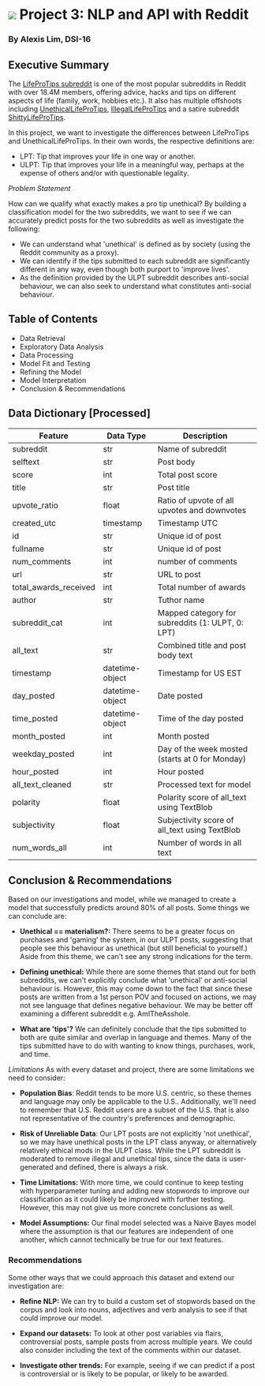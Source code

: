 # ![](https://ga-dash.s3.amazonaws.com/production/assets/logo-9f88ae6c9c3871690e33280fcf557f33.png) Project 3: NLP and API with Reddit

### By Alexis Lim, DSI-16

## Executive Summary

The [LifeProTips subreddit](https://www.reddit.com/r/LifeProTips/) is one of the most popular subreddits in Reddit with over 18.4M members, offering advice, hacks and tips on different aspects of life (family, work, hobbies etc.). It also has multiple offshoots including [UnethicalLifeProTips](https://www.reddit.com/r/UnethicalLifeProTips/), [IllegalLifeProTips](https://www.reddit.com/r/IllegalLifeProTips/) and a satire subreddit [ShittyLifeProTips](https://www.reddit.com/r/ShittyLifeProTips/).

In this project, we want to investigate the differences between LifeProTips and UnethicalLifeProTips. In their own words, the respective definitions are:
- LPT: Tip that improves your life in one way or another.
- ULPT: Tip that improves your life in a meaningful way, perhaps at the expense of others and/or with questionable legality.


_Problem Statement_

How can we qualify what exactly makes a pro tip unethical? By building a classification model for the two subreddits, we want to see if we can accurately predict posts for the two subreddits as well as investigate the following:
- We can understand what 'unethical' is defined as by society (using the Reddit community as a proxy).
- We can identify if the tips submitted to each subreddit are significantly different in any way, even though both purport to 'improve lives'.
- As the definition provided by the ULPT subreddit describes anti-social behaviour, we can also seek to understand what constitutes anti-social behaviour.


## Table of Contents

- Data Retrieval
- Exploratory Data Analysis
- Data Processing
- Model Fit and Testing
- Refining the Model
- Model Interpretation
- Conclusion & Recommendations


## Data Dictionary [Processed]
|Feature|Data Type|Description|
|-------|---------|-----------|
|subreddit|str|Name of subreddit|
|selftext|str|Post body|
|score|int|Total post score|
|title|str|Post title|
|upvote_ratio|float|Ratio of upvote of all upvotes and downvotes|
|created_utc|timestamp|Timestamp UTC|
|id|str|Unique id of post|
|fullname|str|Unique id of post|
|num_comments|int|number of comments|
|url|str|URL to post|
|total_awards_received|int|Total number of awards|
|author|str|Tuthor name|
|subreddit_cat|int|Mapped category for subreddits (1: ULPT, 0: LPT)|
|all_text|str|Combined title and post body text|
|timestamp|datetime-object|Timestamp for US EST|
|day_posted|datetime-object|Date posted|
|time_posted|datetime-object|Time of the day posted|
|month_posted|int|Month posted|
|weekday_posted|int|Day of the week mosted (starts at 0 for Monday)|
|hour_posted|int|Hour posted|
|all_text_cleaned|str|Processed text for model|
|polarity|float|Polarity score of all_text using TextBlob|
|subjectivity|float|Subjectivity score of all_text using TextBlob|
|num_words_all|int|Number of words in all text|


## Conclusion & Recommendations

Based on our investigations and model, while we managed to create a model that successfully predicts around 80% of all posts. Some things we can conclude are:

- **Unethical == materialism?:** There seems to be a greater focus on purchases and 'gaming' the system, in our ULPT posts, suggesting that people see this behaviour as unethical (but still beneficial to yourself.) Aside from this theme, we can't see any strong indications for the term.

- **Defining unethical:** While there are some themes that stand out for both subreddits, we can't explicitly conclude what 'unethical' or anti-social behaviour is. However, this may come down to the fact that since these posts are written from a 1st person POV and focused on actions, we may not see language that defines negative behaviour. We may be better off examining a different subreddit e.g. AmITheAsshole.

- **What are 'tips'?** We can definitely conclude that the tips submitted to both are quite similar and overlap in language and themes. Many of the tips submitted have to do with wanting to know things, purchases, work, and time.

*Limitations*
As with every dataset and project, there are some limitations we need to consider:

- **Population Bias**: Reddit tends to be more U.S. centric, so these themes and language may only be applicable to the U.S.. Additionally, we'll need to remember that U.S. Reddit users are a subset of the U.S. that is also not representative of the country's preferences and demographic.

- **Risk of Unreliable Data**: Our LPT posts are not explicitly 'not unethical', so we may have unethical posts in the LPT class anyway, or alternatively relatively ethical mods in the ULPT class. While the LPT subreddit is moderated to remove illegal and unethical tips, since the data is user-generated and defined, there is always a risk.

- **Time Limitations:** With more time, we could continue to keep testing with hyperparameter tuning and adding new stopwords to improve our classification as it could likely be improved with further testing. However, this may not give us more concrete conclusions as well.

- **Model Assumptions:** Our final model selected was a Naive Bayes model where the assumption is that our features are independent of one another, which cannot technically be true for our text features.

### Recommendations

Some other ways that we could approach this dataset and extend our investigation are:

- **Refine NLP:** We can try to build a custom set of stopwords based on the corpus and look into nouns, adjectives and verb analysis to see if that could improve our model.

- **Expand our datasets:** To look at other post variables via flairs, controversial posts, sample posts from across multiple years. We could also consider including the text of the comments within our dataset.

- **Investigate other trends:** For example, seeing if we can predict if a post is controversial or is likely to be popular, or likely to be awarded.
